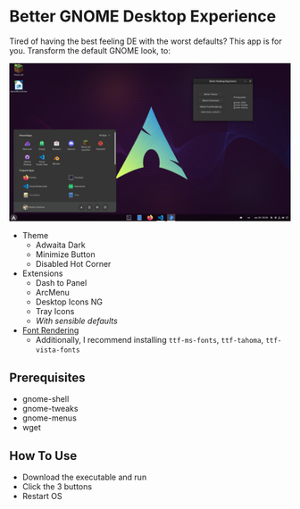 # Better GNOME Desktop Experience

Tired of having the best feeling DE with the worst defaults? This app is for you. Transform the default GNOME look, to:

![Screenshot](/screenshot.png)

- Theme
  - Adwaita Dark
  - Minimize Button
  - Disabled Hot Corner
- Extensions
  - Dash to Panel
  - ArcMenu
  - Desktop Icons NG
  - Tray Icons
  - _With sensible defaults_
- [Font Rendering](https://wiki.manjaro.org/index.php/Improve_Font_Rendering)
  - Additionally, I recommend installing `ttf-ms-fonts`, `ttf-tahoma`, `ttf-vista-fonts`


## Prerequisites
- gnome-shell
- gnome-tweaks
- gnome-menus
- wget

## How To Use
- Download the executable and run
- Click the 3 buttons
- Restart OS
